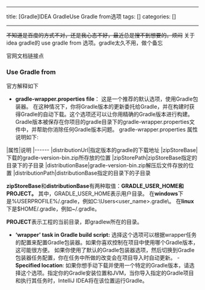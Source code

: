 
--- 
title:  [Gradle]IDEA GradleUse Gradle from选项 
tags: []
categories: [] 

---
<s>不知道是百度的方式不对，还是我心态不好，最近总是搜不到想要的。烦闷</s> 关于idea gradle的 use gradle from 选项。gradle太久不用，做个备忘

官网文档链接点

### Use Gradle from

官方解释如下
- **gradle-wrapper.properties file**： 这是一个推荐的默认选项，使用Gradle包装器。 在这种情况下，你将Gradle版本的更新委托给Gradle，并在构建时获得Gradle的自动下载。这个选项还可以让你用精确的Gradle版本进行构建。Gradle版本被保存在你项目的gradle目录下的gradle-wrapper.properties文件中，并帮助你消除任何Gradle版本问题。
gradle-wrapper.properties 属性说明如下:

|属性|说明
|------
|distributionUrl|指定版本的gradle的下载地址
|zipStoreBase|下载的gradle-version-bin.zip所存放的位置
|zipStorePath|zipStoreBase指定的目录下的子目录
|distributionBase|gradle-version-bin.zip解压后文件存放的位置
|distributionPath|distributionBase指定的目录下的子目录

**zipStoreBase**和**distributionBase**有两种取值：**GRADLE_USER_HOME和PROJECT。** 其中，GRADLE_USER_HOME表示用户目录。 在**windows**下是%USERPROFILE%/.gradle，例如C:\Users&lt;user_name&gt;.gradle\。 在**linux**下是$HOME/.gradle，例如~/.gradle。

**PROJECT**表示工程的当前目录，即gradlew所在的目录。
-  **‘wrapper’ task in Gradle build script:** 选择这个选项可以根据wrapper任务的配置来配置Gradle包装器。如果你喜欢控制在项目中使用哪个Gradle版本，这可能很方便。 如果你使用了默认的Gradle包装器选项，然后切换到Gradle包装器任务配置，你在任务中所做的改变会在项目导入时自动更新。 -  **Specified location**: 如果你想手动下载并使用一个特定的Gradle版本，请选择这个选项。指定你的Gradle安装位置和JVM，当你导入指定的Gradle项目和执行其任务时，IntelliJ IDEA将在该位置运行Gradle。 
